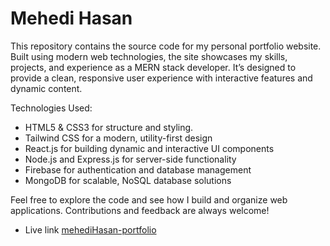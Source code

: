 # Mehedi Hasan

This repository contains the source code for my personal portfolio website. Built using modern web technologies, the site showcases my skills, projects, and experience as a MERN stack developer. It’s designed to provide a clean, responsive user experience with interactive features and dynamic content.

Technologies Used:
- HTML5 & CSS3 for structure and styling.
- Tailwind CSS for a modern, utility-first design
- React.js for building dynamic and interactive UI components
- Node.js and Express.js for server-side functionality
- Firebase for authentication and database management
- MongoDB for scalable, NoSQL database solutions

Feel free to explore the code and see how I build and organize web applications. Contributions and feedback are always welcome!


- Live link [mehediHasan-portfolio](https://mehedi-hasan-portfolio-66dsnwtss-mahedy766584s-projects.vercel.app)
